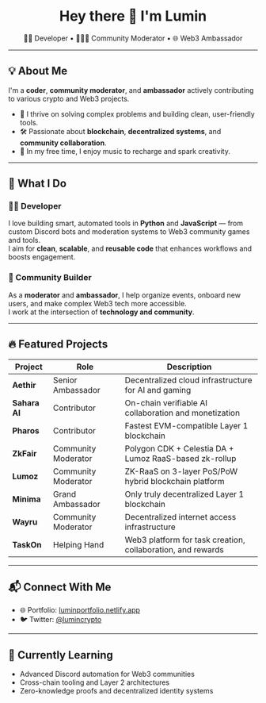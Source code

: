 <h1 align="center">Hey there 👋 I'm Lumin</h1>

<p align="center">
  👨‍💻 Developer • 🧑‍🤝‍🧑 Community Moderator • 🌐 Web3 Ambassador
</p>

---

## 💡 About Me

I'm a **coder**, **community moderator**, and **ambassador** actively contributing to various crypto and Web3 projects.

- 🧠 I thrive on solving complex problems and building clean, user-friendly tools.
- 🛠️ Passionate about **blockchain**, **decentralized systems**, and **community collaboration**.
- 🎵 In my free time, I enjoy music to recharge and spark creativity.

---

## 🧰 What I Do

### 👨‍💻 Developer
I love building smart, automated tools in **Python** and **JavaScript** — from custom Discord bots and moderation systems to Web3 community games and tools.  
I aim for **clean**, **scalable**, and **reusable code** that enhances workflows and boosts engagement.

### 🌱 Community Builder
As a **moderator** and **ambassador**, I help organize events, onboard new users, and make complex Web3 tech more accessible.  
I work at the intersection of **technology and community**.

---

## 🔥 Featured Projects

| Project        | Role                  | Description                                                                 |
|----------------|-----------------------|-----------------------------------------------------------------------------|
| **Aethir**     | Senior Ambassador     | Decentralized cloud infrastructure for AI and gaming                        |
| **Sahara AI**  | Contributor           | On-chain verifiable AI collaboration and monetization                      |
| **Pharos**     | Contributor           | Fastest EVM-compatible Layer 1 blockchain                                   |
| **ZkFair**     | Community Moderator   | Polygon CDK + Celestia DA + Lumoz RaaS-based zk-rollup                     |
| **Lumoz**      | Community Moderator   | ZK-RaaS on 3-layer PoS/PoW hybrid blockchain platform                       |
| **Minima**     | Grand Ambassador      | Only truly decentralized Layer 1 blockchain                                |
| **Wayru**      | Community Moderator   | Decentralized internet access infrastructure                               |
| **TaskOn**     | Helping Hand          | Web3 platform for task creation, collaboration, and rewards                |

---

## 📬 Connect With Me

- 🌐 Portfolio: [luminportfolio.netlify.app](https://luminportfolio.netlify.app)
- 🐦 Twitter: [@lumincrypto](https://x.com/lumincrypto)

---

## 🧠 Currently Learning

- Advanced Discord automation for Web3 communities
- Cross-chain tooling and Layer 2 architectures
- Zero-knowledge proofs and decentralized identity systems



